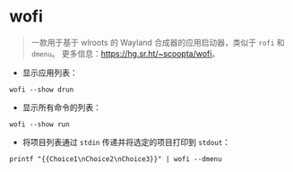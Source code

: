 # wofi

> 一款用于基于 wlroots 的 Wayland 合成器的应用启动器，类似于 `rofi` 和 `dmenu`。
> 更多信息：<https://hg.sr.ht/~scoopta/wofi>。

- 显示应用列表：

`wofi --show drun`

- 显示所有命令的列表：

`wofi --show run`

- 将项目列表通过 `stdin` 传递并将选定的项目打印到 `stdout`：

`printf "{{Choice1\nChoice2\nChoice3}}" | wofi --dmenu`
